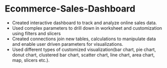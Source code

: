 # Ecommerce-Sales-Dashboard
- Created interactive dashboard to track and analyze online sales data.
- Used complex parameters to drill down in worksheet and customization using filters and slicers
- Created connections join new tables, calculations to manipulate data and enable user driven parameters for visualizations.
- Used different types of customized visualization(bar chart, pie chart, donut chart, clustered bar chart, scatter chart, line 
 chart, area chart, map, slicers etc.).
